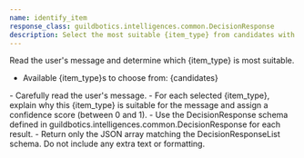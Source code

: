 ```yaml
---
name: identify_item
response_class: guildbotics.intelligences.common.DecisionResponse
description: Select the most suitable {item_type} from candidates with rationale and confidence.
---
```


Read the user's message and determine which {item_type} is most suitable.

- Available {item_type}s to choose from: {candidates}

<instructions>
- Carefully read the user's message.
- For each selected {item_type}, explain why this {item_type} is suitable for the message and assign a confidence score (between 0 and 1).
- Use the DecisionResponse schema defined in guildbotics.intelligences.common.DecisionResponse for each result.
- Return only the JSON array matching the DecisionResponseList schema. Do not include any extra text or formatting.
</instructions>
